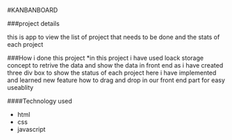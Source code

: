 #KANBANBOARD

[]()

###project details

this is app to view the list of project that needs to be done and the stats of each project

###How i done this project
*in this project i have used loack storage concept to retrive the data and show the data in front end as i have created three div box to show the status of each project here i have implemented and learned new feature how to drag and drop in our front end part for easy useablity 

####Technology used
* html
* css
* javascript
